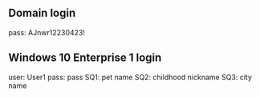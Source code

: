 ## Domain login
pass: AJnwr12230423!

## Windows 10 Enterprise 1 login
user: User1
pass: pass
SQ1: pet name
SQ2: childhood nickname
SQ3: city name